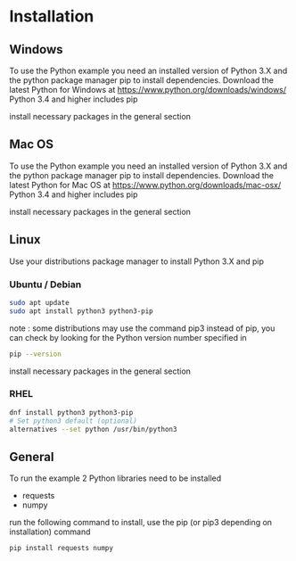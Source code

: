 # Installation
## Windows
To use the Python example you need an installed version of Python 3.X and the python package manager pip to install dependencies.
Download the latest Python for Windows at
https://www.python.org/downloads/windows/
Python 3.4 and higher includes pip

install necessary packages in the general section

## Mac OS
To use the Python example you need an installed version of Python 3.X and the python package manager pip to install dependencies.
Download the latest Python for Mac OS at
https://www.python.org/downloads/mac-osx/
Python 3.4 and higher includes pip

install necessary packages in the general section

## Linux 
Use your distributions package manager to install Python 3.X and pip
### Ubuntu / Debian
```bash
sudo apt update
sudo apt install python3 python3-pip
```
note : some distributions may use the command pip3 instead of pip, you can check by looking for the Python version number specified in
```bash
pip --version
```

install necessary packages in the general section

### RHEL
```bash 
dnf install python3 python3-pip
# Set python3 default (optional)
alternatives --set python /usr/bin/python3
```
## General  
To run the example 2 Python libraries need to be installed
* requests
* numpy

run the following command to install, use the pip (or pip3 depending on installation) command

```bash
pip install requests numpy
```